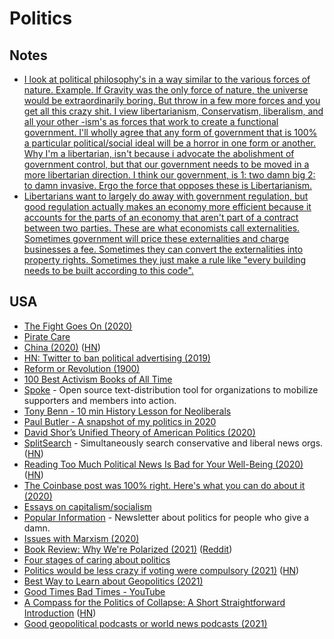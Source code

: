 # Politics

## Notes

- [I look at political philosophy's in a way similar to the various forces of nature. Example. If Gravity was the only force of nature, the universe would be extraordinarily boring. But throw in a few more forces and you get all this crazy shit. I view libertarianism, Conservatism, liberalism, and all your other -ism's as forces that work to create a functional government. I'll wholly agree that any form of government that is 100% a particular political/social ideal will be a horror in one form or another. Why I'm a libertarian, isn't because i advocate the abolishment of government control, but that our government needs to be moved in a more libertarian direction. I think our government, is 1: two damn big 2: to damn invasive. Ergo the force that opposes these is Libertarianism.](https://www.reddit.com/r/philosophy/comments/e7lr8/the_problems_with_libertarianism/)
- [Libertarians want to largely do away with government regulation, but good regulation actually makes an economy more efficient because it accounts for the parts of an economy that aren't part of a contract between two parties. These are what economists call externalities. Sometimes government will price these externalities and charge businesses a fee. Sometimes they can convert the externalities into property rights. Sometimes they just make a rule like "every building needs to be built according to this code".](https://www.reddit.com/r/Ask_Politics/comments/9uy4f4/why_are_libertarians_wrong/)

## USA

- [The Fight Goes On (2020)](https://medium.com/@teamwarren/the-fight-goes-on-8f5ca2b4b557)
- [Pirate Care](https://syllabus.pirate.care/)
- [China (2020)](https://drewdevault.com/2019/11/20/China.html) ([HN](https://news.ycombinator.com/item?id=21584861))
- [HN: Twitter to ban political advertising (2019)](https://news.ycombinator.com/item?id=21401973)
- [Reform or Revolution (1900)](https://www.marxists.org/archive/luxemburg/1900/reform-revolution/)
- [100 Best Activism Books of All Time](https://bookauthority.org/books/best-activism-books)
- [Spoke](https://github.com/Elizabeth-Warren/Spoke) - Open source text-distribution tool for organizations to mobilize supporters and members into action.
- [Tony Benn - 10 min History Lesson for Neoliberals](https://www.youtube.com/watch?v=qX-P4mx1FLU)
- [Paul Butler - A snapshot of my politics in 2020](https://paulbutler.org/2020/a-snapshot-of-my-politics-in-2020/)
- [David Shor’s Unified Theory of American Politics (2020)](https://nymag.com/intelligencer/2020/07/david-shor-cancel-culture-2020-election-theory-polls.html)
- [SplitSearch](https://splitsearch.netlify.app/) - Simultaneously search conservative and liberal news orgs. ([HN](https://news.ycombinator.com/item?id=24723945))
- [Reading Too Much Political News Is Bad for Your Well-Being (2020)](https://www.theatlantic.com/family/archive/2020/10/reading-too-much-political-news-bad-happiness/616651/) ([HN](https://news.ycombinator.com/item?id=24818637))
- [The Coinbase post was 100% right. Here's what you can do about it (2020)](https://parametricity.com/posts/2020-power/)
- [Essays on capitalism/socialism](https://github.com/dessalines/essays)
- [Popular Information](https://popular.info/) - Newsletter about politics for people who give a damn.
- [Issues with Marxism (2020)](https://twitter.com/PsychRabble/status/1335792815461294087)
- [Book Review: Why We're Polarized (2021)](https://astralcodexten.substack.com/p/book-review-why-were-polarized) ([Reddit](https://www.reddit.com/r/slatestarcodex/comments/lges1y/book_review_why_were_polarized/))
- [Four stages of caring about politics](https://twitter.com/nikitabier/status/1390297478675648514)
- [Politics would be less crazy if voting were compulsory (2021)](https://www.philosophersbeard.org/2021/01/politics-would-be-less-crazy-if-voting.html) ([HN](https://news.ycombinator.com/item?id=27134519))
- [Best Way to Learn about Geopolitics (2021)](https://www.reddit.com/r/geopolitics/comments/o4yo96/best_way_to_learn_about_geopolitics/)
- [Good Times Bad Times - YouTube](https://www.youtube.com/channel/UCXW9oUSOwt7mcTT5d_5hQcA)
- [A Compass for the Politics of Collapse: A Short Straightforward Introduction](https://write.as/conjure-utopia/a-compass-for-the-politics-of-collapse-a-short-straightforward-introduction) ([HN](https://news.ycombinator.com/item?id=28357065))
- [Good geopolitical podcasts or world news podcasts (2021)](https://www.reddit.com/r/geopolitics/comments/ploc8j/what_are_some_good_geopolitical_podcasts_or_world/)
